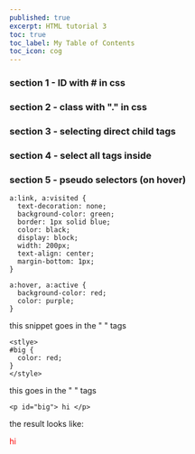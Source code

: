 ```yaml
---
published: true
excerpt: HTML tutorial 3
toc: true
toc_label: My Table of Contents
toc_icon: cog
---
```

### section 1 - ID with # in css

### section 2 - class with "." in css

### section 3 - selecting direct child tags

### section 4 - select all tags inside 

### section 5 - pseudo selectors (on hover)
```
a:link, a:visited {
  text-decoration: none;
  background-color: green;
  border: 1px solid blue;
  color: black;
  display: block;
  width: 200px;
  text-align: center;
  margin-bottom: 1px;
}

a:hover, a:active {
  background-color: red;
  color: purple;
}
```

this snippet goes in the "<head> </head>" tags

```
<stlye>
#big {
  color: red;
}
</style>
```

this goes in the "<body> </body>" tags

```
<p id="big"> hi </p>
```

the result looks like:

<p style="color:red;" id="big"> hi </p>

